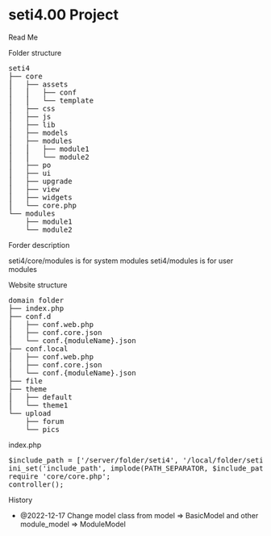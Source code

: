 # seti4.00 Project

Read Me

Folder structure

<pre>
seti4
├── core
⎪   ├── assets
⎪   ⎪   ├── conf
⎪   ⎪   └── template
⎪   ├── css
⎪   ├── js
⎪   ├── lib
⎪   ├── models
⎪   ├── modules
⎪   ⎪   ├── module1
⎪   ⎪   └── module2
⎪   ├── po
⎪   ├── ui
⎪   ├── upgrade
⎪   ├── view
⎪   ├── widgets
⎪   └── core.php
└── modules
    ├── module1
    └── module2
</pre>

Forder description

seti4/core/modules is for system modules
seti4/modules is for user modules

Website structure
<pre>
domain folder
├── index.php
├── conf.d
⎪   ├── conf.web.php
⎪   ├── conf.core.json
⎪   └── conf.{moduleName}.json
├── conf.local
⎪   ├── conf.web.php
⎪   ├── conf.core.json
⎪   └── conf.{moduleName}.json
├── file
├── theme
⎪   ├── default
⎪   └── theme1
└── upload
    ├── forum
    └── pics
</pre>

index.php
<pre>
$include_path = ['/server/folder/seti4', '/local/folder/seti4', ini_get('include_path')];
ini_set('include_path', implode(PATH_SEPARATOR, $include_path));
require 'core/core.php';
controller();
</pre>
History
- @2022-12-17 Change model class from model => BasicModel and other module_model => ModuleModel
